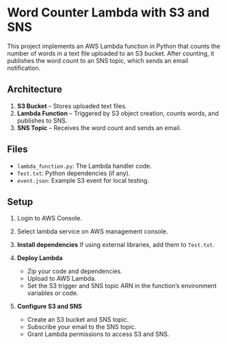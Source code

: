 # Word Counter Lambda with S3 and SNS

This project implements an AWS Lambda function in Python that counts the number of words in a text file uploaded to an S3 bucket. After counting, it publishes the word count to an SNS topic, which sends an email notification.

## Architecture

1. **S3 Bucket** – Stores uploaded text files.
2. **Lambda Function** – Triggered by S3 object creation, counts words, and publishes to SNS.
3. **SNS Topic** – Receives the word count and sends an email.

## Files

- `lambda_function.py`: The Lambda handler code.
- `Test.txt`: Python dependencies (if any).
- `event.json`: Example S3 event for local testing.

## Setup

1. Login to AWS Console.
  
2. Select lambda service on AWS management console.

4. **Install dependencies**
    If using external libraries, add them to `Test.txt`.

5. **Deploy Lambda**
    - Zip your code and dependencies.
    - Upload to AWS Lambda.
    - Set the S3 trigger and SNS topic ARN in the function’s environment variables or code.

6. **Configure S3 and SNS**
    - Create an S3 bucket and SNS topic.
    - Subscribe your email to the SNS topic.
    - Grant Lambda permissions to access S3 and SNS.
